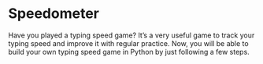 # Speedometer
Have you played a typing speed game? It’s a very useful game to track your typing speed and improve it with regular practice. Now, you will be able to build your own typing speed game in Python by just following a few steps.
